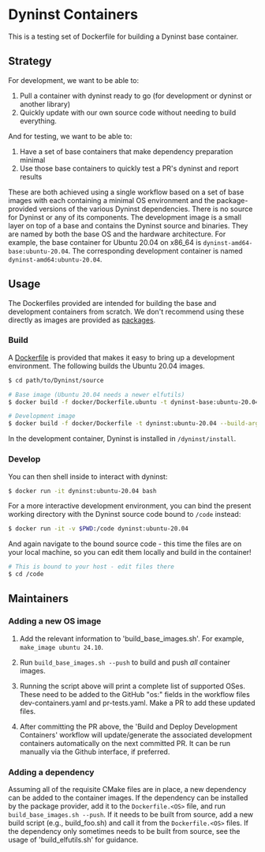 # Dyninst Containers

This is a testing set of Dockerfile for building a Dyninst base container.

## Strategy

For development, we want to be able to:

 1. Pull a container with dyninst ready to go (for development or dyninst or another library)
 2. Quickly update with our own source code without needing to build everything.

And for testing, we want to be able to:

 1. Have a set of base containers that make dependency preparation minimal
 2. Use those base containers to quickly test a PR's dyninst and report results
 
These are both achieved using a single workflow based on a set of base images with each containing a minimal OS environment and the package-provided versions of the various Dyninst dependencies. There is no source for Dyninst or any of its components. The development image is a small layer on top of a base and contains the Dyninst source and binaries. They are named by both the base OS and the hardware architecture. For example, the base container for Ubuntu 20.04 on x86_64 is `dyninst-amd64-base:ubuntu-20.04`. The corresponding development container is named `dyninst-amd64:ubuntu-20.04`.

## Usage

The Dockerfiles provided are intended for building the base and development containers from scratch. We don't recommend using these directly as images are provided as [packages](https://github.com/orgs/dyninst/packages).

### Build

A [Dockerfile](Dockerfile) is provided that makes it easy to bring up a development environment. The following builds the Ubuntu 20.04 images.

```bash
$ cd path/to/Dyninst/source

# Base image (Ubuntu 20.04 needs a newer elfutils)
$ docker build -f docker/Dockerfile.ubuntu -t dyninst-base:ubuntu-20.04 --build-arg version=20.04 --build-arg build_elfutils=yes .

# Development image
$ docker build -f docker/Dockerfile -t dyninst:ubuntu-20.04 --build-arg build_jobs=16 --build-arg base=dyninst-base:ubuntu-20.04 .
```

In the development container, Dyninst is installed in `/dyninst/install`.

### Develop

You can then shell inside to interact with dyninst:

```bash
$ docker run -it dyninst:ubuntu-20.04 bash
```

For a more interactive development environment, you can bind the present working directory with the
Dyninst source code bound to `/code` instead:

```bash
$ docker run -it -v $PWD:/code dyninst:ubuntu-20.04
```

And again navigate to the bound source code - this time the files are on your local machine, so you can edit
them locally and build in the container!

```bash
# This is bound to your host - edit files there
$ cd /code
```

## Maintainers

### Adding a new OS image

1. Add the relevant information to 'build_base_images.sh'. For example, `make_image ubuntu 24.10`.

2. Run `build_base_images.sh --push` to build and push  _all_  container images.

3. Running the script above will print a complete list of supported OSes. These need to be added to the
   GitHub "os:" fields in the workflow files dev-containers.yaml and pr-tests.yaml.
   Make a PR to add these updated files.

4. After committing the PR above, the 'Build and Deploy Development Containers' workflow will update/generate
   the associated development containers automatically on the next committed PR. It can be run manually via
   the Github interface, if preferred.

### Adding a dependency

Assuming all of the requisite CMake files are in place, a new dependency can be added to the container images. If
the dependency can be installed by the package provider, add it to the `Dockerfile.<OS>` file, and run
`build_base_images.sh --push`. If it needs to be built from source, add a new build script (e.g., build_foo.sh)
and call it from the `Dockerfile.<OS>` files. If the dependency only sometimes needs to be built from source,
see the usage of 'build_elfutils.sh' for guidance.
